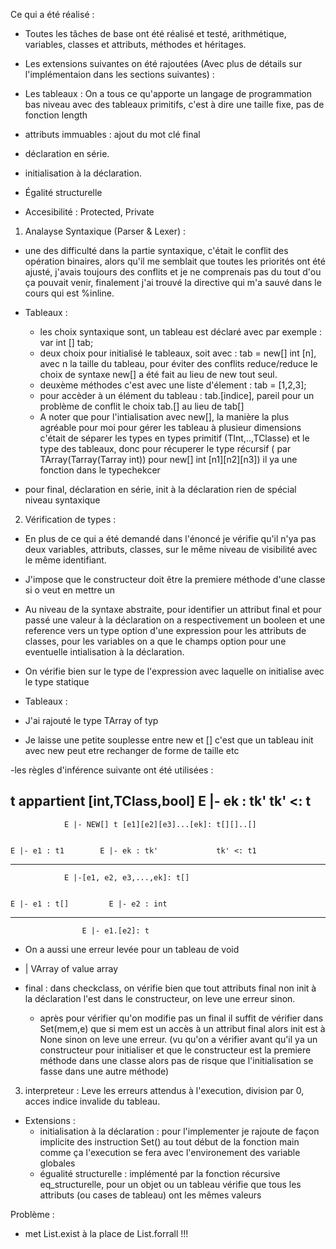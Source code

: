 Ce qui a été réalisé :

- Toutes les tâches de base ont été réalisé et testé, arithmétique, variables, classes et attributs, méthodes et héritages.

- Les extensions suivantes on été rajoutées (Avec plus de détails sur l'implémentaion dans les sections suivantes) :
- Les tableaux : On a tous ce qu'apporte un langage de programmation bas niveau avec des tableaux primitifs, c'est à dire une taille fixe, pas de fonction length
- attributs immuables : ajout du mot clé final
- déclaration en série.
- initialisation à la déclaration.
- Égalité structurelle
- Accesibilité : Protected, Private

1) Analayse Syntaxique (Parser & Lexer) : 

- une des difficulté dans la partie syntaxique, c'était le conflit des opération binaires, alors qu'il me semblait que toutes les priorités ont été ajusté, j'avais toujours des conflits et je ne comprenais pas du tout d'ou ça pouvait venir, finalement j'ai trouvé la directive qui m'a sauvé dans le cours qui est %inline.

- Tableaux : 
    - les choix syntaxique sont, un tableau est déclaré avec par exemple : var int [] tab;
    - deux choix pour initialisé le tableaux, soit avec : tab = new[] int [n], avec n la taille du tableau, pour éviter des conflits reduce/reduce le choix de syntaxe new[] a été fait au lieu de new tout seul.
    - deuxème méthodes c'est avec une liste d'élement : tab = [1,2,3];
    - pour accèder à un élément du tableau : tab.[indice], pareil pour un problème de conflit le choix tab.[] au lieu de tab[]
    - A noter que pour l'intialisation avec new[], la manière la plus agréable pour moi pour gérer les tableau à plusieur dimensions c'était de séparer les types en types primitif (TInt,..,TClasse) et le type des tableaux, donc pour récuperer le type récursif ( par TArray(Tarray(Tarray int)) pour new[] int [n1][n2][n3]) il ya une fonction dans le typechekcer

- pour final, déclaration en série, init à la déclaration rien de spécial niveau syntaxique 

2) Vérification de types : 

- En plus de ce qui a été demandé dans l'énoncé je vérifie qu'il n'ya pas deux variables, attributs, classes, sur le même niveau de visibilité avec le même identifiant.

- J'impose que le constructeur doit être la premiere méthode d'une classe si o veut en mettre un

- Au niveau de la syntaxe abstraite, pour identifier un attribut final et pour passé une valeur à la déclaration on a respectivement un booleen et une reference vers un type option d'une expression pour les attributs de classes, pour les variables on a que le champs option pour une eventuelle intialisation à la déclaration.

- On vérifie bien sur le type de l'expression avec laquelle on initialise avec le type statique

- Tableaux : 

- J'ai rajouté le type TArray of typ
- Je laisse une petite souplesse entre new et [] c'est que un tableau init avec new peut etre rechanger de forme
de taille etc

-les règles d'inférence suivante ont été utilisées :

  t appartient [int,TClass,bool]      E |- ek : tk'      tk' <: t
  -------------------------------------------------------------------
                E |- NEW[] t [e1][e2][e3]...[ek]: t[][]..[]


    E |- e1 : t1        E |- ek : tk'             tk' <: t1
  -------------------------------------------------------------------
                E |-[e1, e2, e3,...,ek]: t[]


    E |- e1 : t[]         E |- e2 : int             
  -------------------------------------------------------------------
                    E |- e1.[e2]: t

- On a aussi une erreur levée pour un tableau de void
- | VArray of value array 

- final : dans checkclass, on vérifie bien que tout attributs final non init à la déclaration l'est dans le constructeur, on leve une erreur sinon.

    - après pour vérifier qu'on modifie pas un final il suffit de vérifier dans Set(mem,e)
    que si mem est un accès à un attribut final alors init est à None sinon on leve une erreur. (vu qu'on a vérifier avant qu'il ya un constructeur pour initialiser et que le constructeur est la premiere méthode dans une classe alors pas de risque que l'initialisation se fasse dans une autre méthode)

3) interpreteur : 
Leve les erreurs attendus à l'execution, division par 0, acces indice invalide du tableau.
   
- Extensions :
  - initialisation à la déclaration : pour l'implementer je rajoute de façon implicite des instruction Set() au tout début de la fonction main comme ça l'execution se fera avec l'environement des variable globales 
  - égualité structurelle : implémenté par la fonction récursive eq_structurelle, pour un objet ou un tableau vérifie que tous les attributs (ou cases de tableau) ont les mêmes valeurs 


Problème : 
- met List.exist à la place de List.forrall !!!
